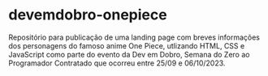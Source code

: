 # devemdobro-onepiece
Repositório para publicação de uma landing page com breves informações dos personagens do famoso anime One Piece, utlizando HTML, CSS e JavaScript como parte do evento da Dev em Dobro, Semana do Zero ao Programador Contratado que ocorreu entre 25/09 e 06/10/2023.

